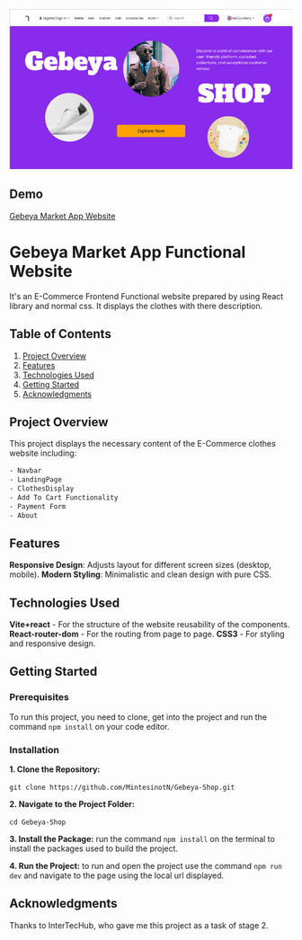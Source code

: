 ![Screenshot](./public/assets/gebeya.png)

## Demo

[Gebeya Market App Website](https://gebeya-shop-nine.vercel.app/)

# Gebeya Market App Functional Website

It's an E-Commerce Frontend Functional website prepared by using React library and normal css. It displays the clothes with there description.

## Table of Contents

1. [Project Overview](#project-overview)
2. [Features](#features)
3. [Technologies Used](#technologies-used)
4. [Getting Started](#getting-started)
5. [Acknowledgments](#acknowledgments)

## Project Overview

This project displays the necessary content of the E-Commerce clothes website including:

    - Navbar
    - LandingPage
    - ClothesDisplay
    - Add To Cart Functionality
    - Payment Form
    - About 

## Features

**Responsive Design**: Adjusts layout for different screen sizes (desktop, mobile).
**Modern Styling**: Minimalistic and clean design with pure CSS.

## Technologies Used

**Vite+react** - For the structure of the website reusability of the components.
**React-router-dom** - For the routing from page to page.
**CSS3** - For styling and responsive design.

## Getting Started

### Prerequisites

To run this project, you need to clone, get into the project and run the command `npm install` on your code editor. 

### Installation

**1. Clone the Repository:**

`git clone https://github.com/MintesinotN/Gebeya-Shop.git`

**2. Navigate to the Project Folder:**

`cd Gebeya-Shop`

**3. Install the Package:** run the command `npm install` on the terminal to install the packages used to build the project.

**4. Run the Project:** to run and open the project use the command `npm run dev` and navigate to the page using the local url displayed.

## Acknowledgments

Thanks to InterTecHub, who gave me this project as a task of stage 2.